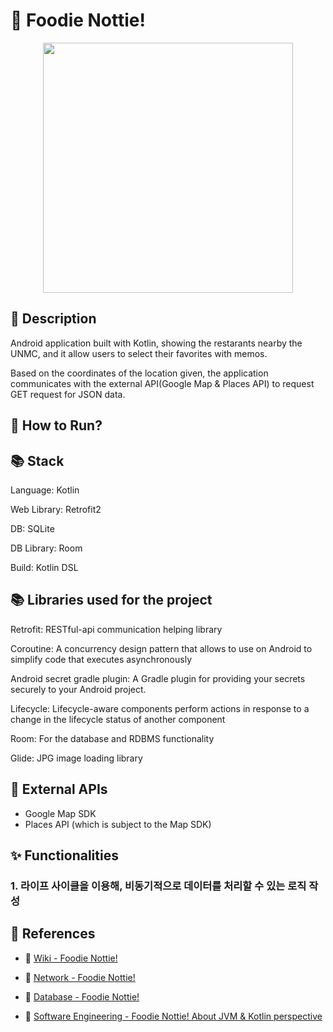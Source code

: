 # 🌭 Foodie Nottie!
<p align="center"><img height="400px" width="400px" src="https://github.com/OckJuWon0831/foodie-nottie/assets/114837587/a9ffbfe5-0d30-4551-87c5-24fa935ad773"></p>

## 🌭 Description
Android application built with Kotlin, showing the restarants nearby the UNMC, and it allow users to select their favorites with memos.

Based on the coordinates of the location given, the application communicates with the external API(Google Map & Places API) to request GET request for JSON data.

## 🧐 How to Run?


## 📚 Stack

Language: Kotlin

Web Library: Retrofit2

DB: SQLite

DB Library: Room

Build: Kotlin DSL

## 📚 Libraries used for the project
Retrofit: RESTful-api communication helping library

Coroutine: A concurrency design pattern that allows to use on Android to simplify code that executes asynchronously

Android secret gradle plugin: A Gradle plugin for providing your secrets securely to your Android project.

Lifecycle: Lifecycle-aware components perform actions in response to a change in the lifecycle status of another component

Room: For the database and RDBMS functionality

Glide: JPG image loading library

## 🚀 External APIs
- Google Map SDK
- Places API (which is subject to the Map SDK)

## ✨ Functionalities
### 1. 라이프 사이클을 이용해, 비동기적으로 데이터를 처리할 수 있는 로직 작성

## 🔗 References
- 🔎 [Wiki - Foodie Nottie!](https://github.com/OckJuWon0831/foodie-nottie/wiki)

- 🔎 [Network - Foodie Nottie!](https://github.com/OckJuWon0831/foodie-nottie/wiki/%F0%9F%9B%9C-Network-%E2%80%90-Foodie-Nottie!)

- 🔎 [Database - Foodie Nottie!](https://github.com/OckJuWon0831/foodie-nottie/wiki/%F0%9F%A7%91%E2%80%8D%F0%9F%92%BB-Database-%E2%80%90-Foodie-Nottie!)

- 🔎 [Software Engineering - Foodie Nottie! About JVM & Kotlin perspective](https://github.com/OckJuWon0831/foodie-nottie/wiki/%F0%9F%9A%80-JVM-and-Kotlin)

